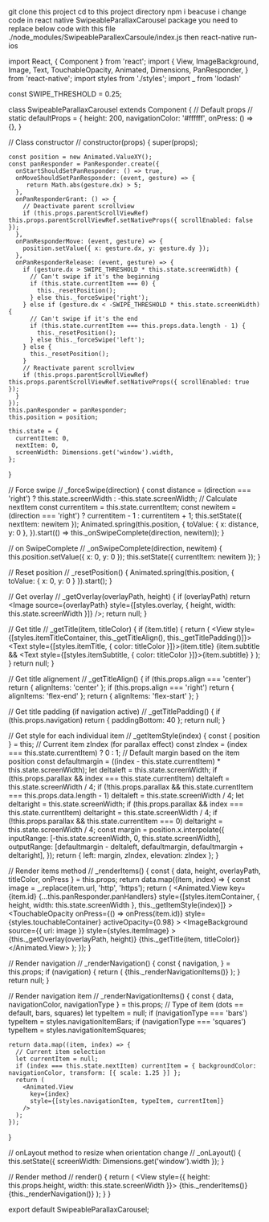 git clone this project
cd to this project directory
npm i 
beacuse i change code in react native SwipeableParallaxCarousel package 
you need to replace below code with this file ./node_modules/SwipeableParallexCarsoule/index.js
then react-native run-ios 

import React, { Component } from 'react';
import {
  View,
  ImageBackground,
  Image,
  Text,
  TouchableOpacity,
  Animated,
  Dimensions,
  PanResponder,
} from 'react-native';
import styles from './styles';
import _ from 'lodash'

const SWIPE_THRESHOLD = 0.25;

class SwipeableParallaxCarousel extends Component {
  // Default props
  //
  static defaultProps = {
    height: 200,
    navigationColor: '#ffffff',
    onPress: () => {},
  }

  // Class constructor
  //
  constructor(props) {
    super(props);

    const position = new Animated.ValueXY();
    const panResponder = PanResponder.create({
      onStartShouldSetPanResponder: () => true,
      onMoveShouldSetPanResponder: (event, gesture) => {
         return Math.abs(gesture.dx) > 5;
      },
      onPanResponderGrant: () => {
        // Deactivate parent scrollview
        if (this.props.parentScrollViewRef) this.props.parentScrollViewRef.setNativeProps({ scrollEnabled: false });
      },
      onPanResponderMove: (event, gesture) => {
        position.setValue({ x: gesture.dx, y: gesture.dy });
      },
      onPanResponderRelease: (event, gesture) => {
        if (gesture.dx > SWIPE_THRESHOLD * this.state.screenWidth) {
          // Can't swipe if it's the beginning
          if (this.state.currentItem === 0) {
            this._resetPosition();
          } else this._forceSwipe('right');
        } else if (gesture.dx < -SWIPE_THRESHOLD * this.state.screenWidth) {
          // Can't swipe if it's the end
          if (this.state.currentItem === this.props.data.length - 1) {
            this._resetPosition();
          } else this._forceSwipe('left');
        } else {
          this._resetPosition();
        }
        // Reactivate parent scrollview
        if (this.props.parentScrollViewRef) this.props.parentScrollViewRef.setNativeProps({ scrollEnabled: true });
      }
    });
    this.panResponder = panResponder;
    this.position = position;

    this.state = {
      currentItem: 0,
      nextItem: 0,
      screenWidth: Dimensions.get('window').width,
    };
  }

  // Force swipe
  //
  _forceSwipe(direction) {
    const distance = (direction === 'right') ? this.state.screenWidth : -this.state.screenWidth;
    // Calculate nextItem
    const currentitem = this.state.currentItem;
    const newitem = (direction === 'right') ? currentitem - 1 : currentitem + 1;
    this.setState({ nextItem: newitem });
    Animated.spring(this.position, {
      toValue: { x: distance, y: 0 },
    }).start(() => this._onSwipeComplete(direction, newitem));
  }

  // on SwipeComplete
  //
  _onSwipeComplete(direction, newitem) {
    this.position.setValue({ x: 0, y: 0 });
    this.setState({ currentItem: newitem });
  }

  // Reset position
  //
  _resetPosition() {
    Animated.spring(this.position, {
      toValue: { x: 0, y: 0 }
    }).start();
  }

  // Get overlay
  //
  _getOverlay(overlayPath, height) {
    if (overlayPath) return <Image source={overlayPath} style={[styles.overlay, { height, width: this.state.screenWidth }]} />;
    return null;
  }

  // Get title
  //
  _getTitle(item, titleColor) {
    if (item.title) {
      return (
        <View style={[styles.itemTitleContainer, this._getTitleAlign(), this._getTitlePadding()]}>
          <Text style={[styles.itemTitle, { color: titleColor }]}>{item.title}</Text>
          {item.subtitle &&
          <Text style={[styles.itemSubtitle, { color: titleColor }]}>{item.subtitle}</Text>
          }
        </View>
      );
    }
    return null;
  }

  // Get title alignement
  //
  _getTitleAlign() {
    if (this.props.align === 'center') return { alignItems: 'center' };
    if (this.props.align === 'right') return { alignItems: 'flex-end' };
    return { alignItems: 'flex-start' };
  }

  // Get title padding (if navigation active)
  //
  _getTitlePadding() {
    if (this.props.navigation) return { paddingBottom: 40 };
    return null;
  }

  // Get style for each individual item
  //
  _getItemStyle(index) {
    const { position } = this;
    // Current item zIndex (for parallax effect)
    const zIndex = (index === this.state.currentItem) ? 0 : 1;
    // Default margin based on the item position
    const defaultmargin = ((index - this.state.currentItem) * this.state.screenWidth);
    let deltaleft = this.state.screenWidth;
    if (this.props.parallax && index === this.state.currentItem) deltaleft = this.state.screenWidth / 4;
    if (!this.props.parallax && this.state.currentItem === this.props.data.length - 1) deltaleft = this.state.screenWidth / 4;
    let deltaright = this.state.screenWidth;
    if (this.props.parallax && index === this.state.currentItem) deltaright = this.state.screenWidth / 4;
    if (!this.props.parallax && this.state.currentItem === 0) deltaright = this.state.screenWidth / 4;
    const margin = position.x.interpolate({
      inputRange: [-this.state.screenWidth, 0, this.state.screenWidth],
      outputRange: [defaultmargin - deltaleft, defaultmargin, defaultmargin + deltaright],
    });
    return { left: margin, zIndex, elevation: zIndex };
  }

  // Render items method
  //
  _renderItems() {
    const {
      data,
      height,
      overlayPath,
      titleColor,
      onPress
    } = this.props;
    return data.map((item, index) => {
      const image = _.replace(item.url, 'http', 'https');
      return (
        <Animated.View
          key={item.id}
          {...this.panResponder.panHandlers}
          style={[styles.itemContainer, { height, width: this.state.screenWidth }, this._getItemStyle(index)]}
        >
          <TouchableOpacity
            onPress={() => onPress(item.id)}
            style={styles.touchableContainer}
            activeOpacity={0.98}
          >
            <ImageBackground
              source={{ uri: image }}
              style={styles.itemImage}
            >
              {this._getOverlay(overlayPath, height)}
              {this._getTitle(item, titleColor)}
            </ImageBackground>
          </TouchableOpacity>
        </Animated.View>
      );
    });
  }

  // Render navigation
  //
  _renderNavigation() {
    const {
      navigation,
    } = this.props;
    if (navigation) {
      return (
        <View style={styles.navigationContainer}>
          {this._renderNavigationItems()}
        </View>
      );
    }
    return null;
  }

  // Render navigation item
  //
  _renderNavigationItems() {
    const {
      data,
      navigationColor,
      navigationType
    } = this.props;
    // Type of item (dots == default, bars, squares)
    let typeItem = null;
    if (navigationType === 'bars') typeItem = styles.navigationItemBars;
    if (navigationType === 'squares') typeItem = styles.navigationItemSquares;

    return data.map((item, index) => {
      // Current item selection
      let currentItem = null;
      if (index === this.state.nextItem) currentItem = { backgroundColor: navigationColor, transform: [{ scale: 1.25 }] };
      return (
        <Animated.View
          key={index}
          style={[styles.navigationItem, typeItem, currentItem]}
        />
      );
    });
  }

  // onLayout method to resize when orientation change
  //
  _onLayout() {
    this.setState({ screenWidth: Dimensions.get('window').width });
  }

  // Render method
  //
  render() {
    return (
      <View onLayout={this._onLayout.bind(this)}>
        <View style={{ height: this.props.height, width: this.state.screenWidth }}>
          {this._renderItems()}
          {this._renderNavigation()}
        </View>
      </View>
    );
  }
}

export default SwipeableParallaxCarousel;

